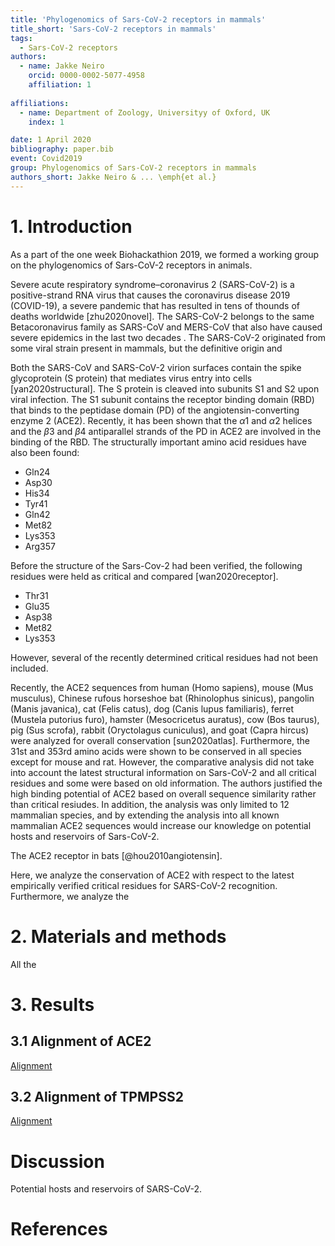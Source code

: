 ```yaml
---
title: 'Phylogenomics of Sars-CoV-2 receptors in mammals'
title_short: 'Sars-CoV-2 receptors in mammals'
tags:
  - Sars-CoV-2 receptors
authors:
  - name: Jakke Neiro
    orcid: 0000-0002-5077-4958
    affiliation: 1
    
affiliations:
  - name: Department of Zoology, Universityy of Oxford, UK
    index: 1

date: 1 April 2020
bibliography: paper.bib
event: Covid2019
group: Phylogenomics of Sars-CoV-2 receptors in mammals
authors_short: Jakke Neiro & ... \emph{et al.}
---
```


<!--

The paper.md, bibtex and figure file can be found in this repo:

  https://github.com/journal-of-research-objects/Example-BioHackrXiv-Paper

To modify, please clone the repo. You can generate PDF of the paper by
pasting above link (or yours) in

  http://biohackrxiv.genenetwork.org/

-->

# 1. Introduction

As a part of the one week Biohackathion 2019, we formed a working group on the phylogenomics of Sars-CoV-2 receptors in animals.

Severe acute respiratory syndrome–coronavirus 2 (SARS-CoV-2) is a positive-strand RNA virus that causes the coronavirus disease 2019 (COVID-19), a severe pandemic that has resulted in tens of thounds of deaths worldwide [zhu2020novel]. The SARS-CoV-2 belongs to the same Betacoronavirus family as SARS-CoV and MERS-CoV that also have caused severe epidemics in the last two decades . The SARS-CoV-2 originated from some viral strain present in mammals, but the definitive origin and  

Both the SARS-CoV and SARS-CoV-2 virion surfaces contain the spike glycoprotein (S protein) that mediates virus entry into cells [yan2020structural]. The S protein is cleaved into subunits S1 and S2 upon viral infection. The S1 subunit contains the receptor binding domain (RBD) that binds to the peptidase domain (PD) of the angiotensin-converting enzyme 2 (ACE2). Recently, it has been shown that the $\alpha1$ and $\alpha2$ helices and the $\beta3$ and $\beta4$ antiparallel strands of the PD in ACE2 are involved in the binding of the RBD. The structurally important amino acid residues have also been found:

* Gln24 
* Asp30
* His34
* Tyr41
* Gln42
* Met82
* Lys353
* Arg357

Before the structure of the Sars-Cov-2 had been verified, the following residues were held as critical and compared [wan2020receptor].

* Thr31
* Glu35
* Asp38
* Met82
* Lys353

However, several of the recently determined critical residues had not been included. 

Recently, the ACE2 sequences from human (Homo sapiens), mouse (Mus musculus), Chinese rufous horseshoe bat (Rhinolophus sinicus), pangolin (Manis javanica), cat (Felis catus), dog (Canis lupus familiaris), ferret (Mustela putorius furo), hamster (Mesocricetus auratus), cow (Bos taurus), pig (Sus scrofa), rabbit (Oryctolagus cuniculus), and goat (Capra hircus) were analyzed for overall conservation [sun2020atlas]. Furthermore, the 31st and 353rd amino acids were shown to be conserved in all species except for mouse and rat. However, the comparative analysis did not take into account the latest structural information on Sars-CoV-2 and all critical residues and some were based on old information. The authors justified the high binding potential of ACE2 based on overall sequence similarity rather than critical resiudes. In addition, the analysis was only limited to 12 mammalian species, and by extending the analysis into all known mammalian ACE2 sequences would increase our knowledge on potential hosts and reservoirs of Sars-CoV-2. 

The ACE2 receptor in bats [@hou2010angiotensin].



Here, we analyze the conservation of ACE2 with respect to the latest empirically verified critical residues for SARS-CoV-2 recognition. Furthermore, we analyze the 




# 2. Materials and methods
All the 

# 3. Results

## 3.1  Alignment of ACE2

[Alignment](https://jakke-neiro.github.io/covid-19-bh20/ACE2_MView.html)


## 3.2 Alignment of TPMPSS2

[Alignment](https://jakke-neiro.github.io/covid-19-bh20/TMPSS2_MView.html)

# Discussion

Potential hosts and reservoirs of SARS-CoV-2. 

# References
